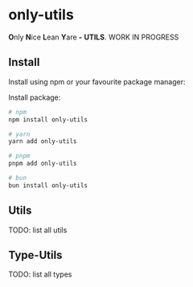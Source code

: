 # only-utils

**O**nly **N**ice **L**ean **Y**are **-** **UTILS**.
WORK IN PROGRESS

## Install

Install using npm or your favourite package manager:

Install package:

```sh
# npm
npm install only-utils

# yarn
yarn add only-utils

# pnpm
pnpm add only-utils

# bun
bun install only-utils
```

## Utils

TODO: list all utils

## Type-Utils

TODO: list all types
